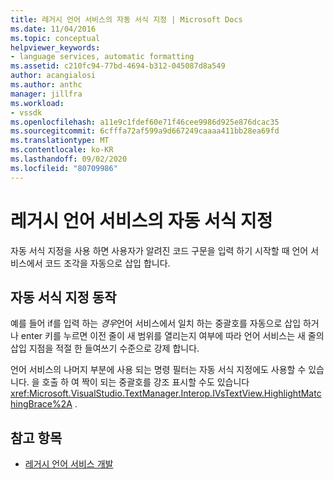 ```yaml
---
title: 레거시 언어 서비스의 자동 서식 지정 | Microsoft Docs
ms.date: 11/04/2016
ms.topic: conceptual
helpviewer_keywords:
- language services, automatic formatting
ms.assetid: c210fc94-77bd-4694-b312-045087d8a549
author: acangialosi
ms.author: anthc
manager: jillfra
ms.workload:
- vssdk
ms.openlocfilehash: a11e9c1fdef60e71f46cee9986d925e876dcac35
ms.sourcegitcommit: 6cfffa72af599a9d667249caaaa411bb28ea69fd
ms.translationtype: MT
ms.contentlocale: ko-KR
ms.lasthandoff: 09/02/2020
ms.locfileid: "80709986"
---
```

# <a name="automatic-formatting-in-a-legacy-language-service"></a>레거시 언어 서비스의 자동 서식 지정
자동 서식 지정을 사용 하면 사용자가 알려진 코드 구문을 입력 하기 시작할 때 언어 서비스에서 코드 조각을 자동으로 삽입 합니다.

## <a name="automatic-formatting-behavior"></a>자동 서식 지정 동작
 예를 들어 if를 입력 하는 *경우*언어 서비스에서 일치 하는 중괄호를 자동으로 삽입 하거나 enter 키를 누르면 이전 줄이 새 범위를 열리는지 여부에 따라 언어 서비스는 새 줄의 삽입 지점을 적절 한 들여쓰기 수준으로 강제 합니다.

 언어 서비스의 나머지 부분에 사용 되는 명령 필터는 자동 서식 지정에도 사용할 수 있습니다. 을 호출 하 여 짝이 되는 중괄호를 강조 표시할 수도 있습니다 <xref:Microsoft.VisualStudio.TextManager.Interop.IVsTextView.HighlightMatchingBrace%2A> .

## <a name="see-also"></a>참고 항목
- [레거시 언어 서비스 개발](../../extensibility/internals/developing-a-legacy-language-service.md)
